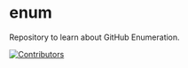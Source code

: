 # enum
Repository to learn about GitHub Enumeration.







































[![Contributors](https://img.shields.io/badge/Contributors-3-brightgreen)](https://github.com/EurydiceCorp/enum/graphs/contributors)
